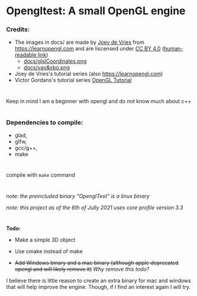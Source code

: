 # Opengltest: A small OpenGL engine 
### Credits:
* The images in docs/ are made by [Joey de Vries](https://twitter.com/JoeyDeVriez) from https://learnopengl.com and are liscensed under [CC BY 4.0](https://creativecommons.org/licenses/by/4.0/legalcode) ([human-readable link](https://creativecommons.org/licenses/by-nc/4.0/))
  * [docs/glslCoordinates.png](https://learnopengl.com/img/getting-started/ndc.png)
  * [docs/vao&vbo.png](https://learnopengl.com/img/getting-started/vertex_array_objects.png)
* Joey de Vries's tutorial series (also https://learnopengl.com)
* Victor Gordans's tutorial series [OpenGL Tutorial](https://www.youtube.com/watch?v=XpBGwZNyUh0&list=PLPaoO-vpZnumdcb4tZc4x5Q-v7CkrQ6M-)

#

Keep in mind I am a beginner with opengl and do not know much about c++

#

### Dependencies to **compile**:
* glad,
* glfw,
* gcc/g++,
* make

#

compile with `make` command

#

*note: the preincluded binary "OpenglTest" is a linux binary*

*note: this project as of the 6th of Jully 2021 uses core profile version 3.3*

#

**Todo:**
* Make a simple 3D object
* Use cmake instead of make



* ~~Add Windows binary and a mac binary (although apple deprecated opengl and will likely remove it)~~
*Why remove this todo?*

I believe there is little reason to create an extra binary for mac and windows that will help improve the engine. Though, if I find an interest again I will try.

